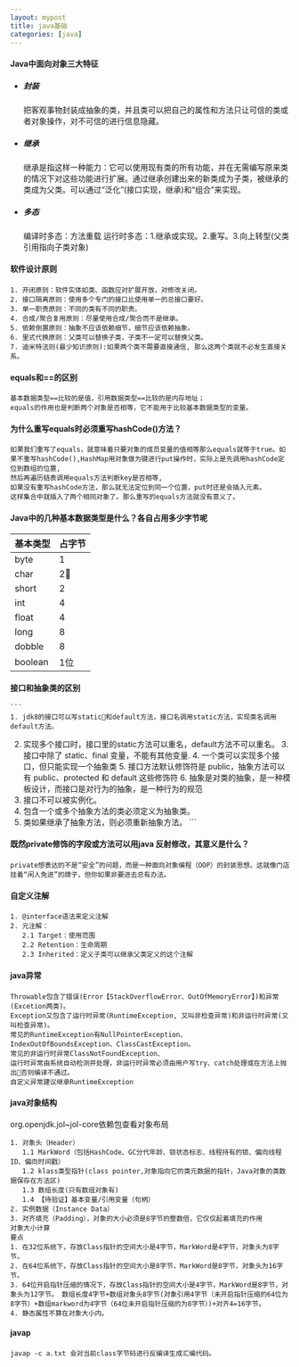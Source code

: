 ```yaml
---
layout: mypost
title: java基础
categories: [java]
---
```


#### Java中面向对象三大特征
+ ##### 封装
  把客观事物封装成抽象的类，并且类可以把自己的属性和方法只让可信的类或者对象操作，对不可信的进行信息隐藏。
+ ##### 继承
  继承是指这样一种能力：它可以使用现有类的所有功能，并在无需编写原来类的情况下对这些功能进行扩展。通过继承创建出来的新类成为子类，被继承的类成为父类。可以通过“泛化”(接口实现，继承)和“组合”来实现。
+ ##### 多态
  编译时多态：方法重载
  运行时多态：1.继承或实现。2.重写。3.向上转型(父类引用指向子类对象)

#### 软件设计原则
```
1. 开闭原则：软件实体如类、函数应对扩展开放，对修改关闭。
2. 接口隔离原则：使用多个专门的接口比使用单一的总接口要好。
3. 单一职责原则：不同的类有不同的职责。
4. 合成/聚合复用原则：尽量使用合成/聚合而不是继承。
5. 依赖倒置原则：抽象不应该依赖细节，细节应该依赖抽象。
6. 里式代换原则：父类可以替换子类，子类不一定可以替换父类。
7. 迪米特法则(最少知识原则):如果两个类不需要直接通信, 那么这两个类就不必发生直接关系。
```
#### equals和==的区别
```
基本数据类型==比较的是值，引用数据类型==比较的是内存地址；
equals的作用也是判断两个对象是否相等，它不能用于比较基本数据类型的变量。
```

#### 为什么重写equals时必须重写hashCode()方法？
```
如果我们重写了equals，就意味着只要对象的成员变量的值相等那么equals就等于true。如果不重写hashCode(),HashMap用对象做为键进行put操作时，实际上是先调用hashCode定位到数组的位置,
然后再遍历链表调用equals方法判断key是否相等,
如果没有重写hashCode方法，那么就无法定位到同一个位置，put时还是会插入元素。
这样集合中就插入了两个相同对象了。那么重写的equals方法就没有意义了。
```

#### Java中的几种基本数据类型是什么？各自占用多少字节呢
|  基本类型   | 占字节  |
|  ----  | ----  |
| byte | 1 |
| char | 2 |
| short | 2 |
| int | 4 |
| float | 4 |
| long | 8 |
| dobble | 8 |
| boolean | 1位 |

#### 接口和抽象类的区别

	```
	1. jdk8的接口可以写static和default方法，接口名调用static方法，实现类名调用default方法。
  2. 实现多个接口时，接口里的static方法可以重名，default方法不可以重名。
	3. 接口中除了 static、final 变量，不能有其他变量.
	4. 一个类可以实现多个接口，但只能实现一个抽象类
	5. 接口方法默认修饰符是 public，抽象方法可以有 public、protected 和 default 这些修饰符
	6. 抽象是对类的抽象，是一种模板设计，而接口是对行为的抽象，是一种行为的规范
  7. 接口不可以被实例化。
  8. 包含一个或多个抽象方法的类必须定义为抽象类。
  9. 类如果继承了抽象方法，则必须重新抽象方法。
	```
#### 既然private修饰的字段或方法可以用java 反射修改，其意义是什么？
```
private想表达的不是“安全”的问题，而是一种面向对象编程（OOP）的封装思想。这就像门店挂着“闲人免进”的牌子，但你如果非要进去总有办法。
```
#### 自定义注解
```
1. @interface语法来定义注解
2. 元注解：
   2.1 Target：使用范围
   2.2 Retention：生命周期
   2.3 Inherited：定义子类可以继承父类定义的这个注解
```

#### java异常
```
Throwable包含了错误(Error【StackOverflowError、OutOfMemoryError】)和异常(Excetion两类)。
Exception又包含了运行时异常(RuntimeException, 又叫非检查异常)和非运行时异常(又叫检查异常)。
常见的RuntimeException有NullPointerException、IndexOutOfBoundsException、ClassCastException。
常见的非运行时异常ClassNotFoundException、
运行时异常由系统自动检测并处理，非运行时异常必须由用户写try、catch处理或在方法上抛出否则编译不通过。
自定义异常建议继承RuntimeException
```

#### java对象结构
org.openjdk.jol~jol-core依赖包查看对象布局
```
1. 对象头（Header）
   1.1 MarkWord（包括HashCode、GC分代年龄、锁状态标志、线程持有的锁、偏向线程ID、偏向时间戳）
   1.2 klass类型指针(class pointer,对象指向它的类元数据的指针，Java对象的类数据保存在方法区)
   1.3 数组长度(只有数组对象有)
   1.4 【待验证】基本变量/引用变量（句柄）
2. 实例数据（Instance Data）
3. 对齐填充（Padding），对象的大小必须是8字节的整数倍，它仅仅起着填充的作用
对象大小计算
要点
1. 在32位系统下，存放Class指针的空间大小是4字节，MarkWord是4字节，对象头为8字节。
2. 在64位系统下，存放Class指针的空间大小是8字节，MarkWord是8字节，对象头为16字节。
3. 64位开启指针压缩的情况下，存放Class指针的空间大小是4字节，MarkWord是8字节，对象头为12字节。 数组长度4字节+数组对象头8字节(对象引用4字节（未开启指针压缩的64位为8字节）+数组markword为4字节（64位未开启指针压缩的为8字节）)+对齐4=16字节。
4. 静态属性不算在对象大小内。
```
#### javap
```
javap -c a.txt 会对当前class字节码进行反编译生成汇编代码。
```
